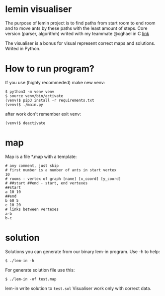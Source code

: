 # lemin visualiser

The purpose of lemin project is to find paths from start room to end room and to move ants by these paths with the least amount of steps.
Core version (parser, algorithm) writed with my teammate @cghael in C [link](https://github.com/cghael/21_school_Lemin)

The visualiser is a bonus for visual represent correct maps and solutions.
Writed in Python.

# How to run program?

If you use <venv> (highly recommeded)
make new venv:
```
$ python3 -m venv venv
$ source venv/bin/activate
(venv)$ pip3 install -r requirements.txt
(venv)$ ./main.py
```
  
after work don't remember exit venv:
```
(venv)$ deactivate
```

# map
Map is a file \*.map with a template:
```
# any comment, just skip
# first number is a number of ants in start vertex
10
# rooms - vertex of graph [name] [x_coord] [y_coord]
# ##start ##end - start, end vertexes
##start
a 10 10
##end
b 60 5
c 10 20
# links between vertexes
a-b
b-c
```
# solution
Solutions you can generate from our binary lem-in program.
Use -h to help:
```
$ ./lem-in -h
```
For generate solution file use this:
```
$ ./lem-in -of test.map
```
lem-in write solution to `test.sol`
Visualiser work only with correct data.
